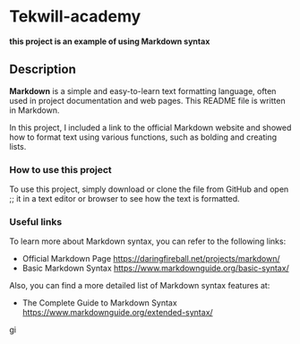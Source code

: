 # Tekwill-academy
**this project is an example of using Markdown syntax** 

## Description

**Markdown** is a simple and easy-to-learn text formatting language, often used in project documentation and web pages. This README file is written in Markdown.

In this project, I included a link to the official Markdown website and showed how to format text using various functions, such as bolding and creating lists.
### How to use this project

To use this project, simply download or clone the file from GitHub and open ;; it in a text editor or browser to see how the text is formatted.

### Useful links

To learn more about Markdown syntax, you can refer to the following links:

- Official Markdown Page https://daringfireball.net/projects/markdown/
- Basic Markdown Syntax https://www.markdownguide.org/basic-syntax/

Also, you can find a more detailed list of Markdown syntax features at:

- The Complete Guide to Markdown Syntax https://www.markdownguide.org/extended-syntax/



gi